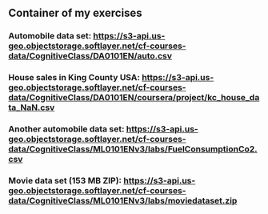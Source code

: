 ## Container of my exercises
### Automobile data set: https://s3-api.us-geo.objectstorage.softlayer.net/cf-courses-data/CognitiveClass/DA0101EN/auto.csv 
### House sales in King County USA: https://s3-api.us-geo.objectstorage.softlayer.net/cf-courses-data/CognitiveClass/DA0101EN/coursera/project/kc_house_data_NaN.csv
### Another automobile data set: https://s3-api.us-geo.objectstorage.softlayer.net/cf-courses-data/CognitiveClass/ML0101ENv3/labs/FuelConsumptionCo2.csv
### Movie data set (153 MB ZIP): https://s3-api.us-geo.objectstorage.softlayer.net/cf-courses-data/CognitiveClass/ML0101ENv3/labs/moviedataset.zip
